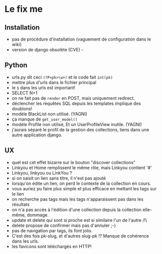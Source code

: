 # Le fix me

## Installation

- pas de procédure d'installation (vaguement de configuration dans le wiki)
- version de django obsolète (CVE) -

## Python

- urls.py dit ceci `(?P<pk>\w+)` et le code fait `int(pk)`
- mettre plus d'urls dans le fichier principal
- le `$` dans les urls est important!
- SELECT N+1
- on ne fait pas de `render` en POST, mais uniquement redirect.
- déclencher les requêtes SQL depuis les templates implique des doublons!
- modèle BlackList non utilisé. (YAGNI)
- ça manque de `get_user_model()`
- modèle Profile non utilisé, Et un UserProfileView inutile. (YAGNI)
- j'aurais séparé le profil de la gestion des collections, liens dans une autre application django.

## UX

- quel est cet effet bizarre sur le bouton "discover collections"
- Linkyou et Home remplissent le même rôle, mais Linkyou contient '#'
- Linkyou, linkyou ou LinkYou ?
- si on saisit un lien sans titre, il n'est pas ajouté
- lorsqu'on édite un lien, on perd le contexte de la collection en cours.
- vous auriez pu faire plus simple et plus efficace en mettant les tags sur le lien
- on recherche pas tags mais les tags n'apparaissent pas dans les résultats
- on n'a pas accès à l'édition d'une collection depuis la collection elle-même, dommage.
- update et delete qui sont si proche est si similaire l'un de l'autre /!\
- delete propose de confirmer mais pas d'annuler ;-)
- pas de navigation par tags, ils font jolis.
- C'est des fois pk-slug, et d'autres slug-pk !? Manque de cohérence dans les urls.
- les favicons sont téléchargés en HTTP!
